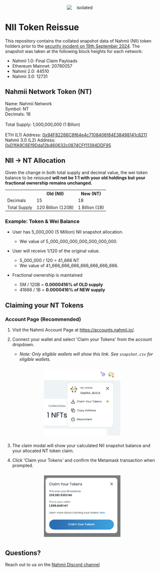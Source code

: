 <p align="center">
<img src="https://nahmii.io/logos/nahmii-icon-100px.png" alt="isolated" style="display: block; margin: 0 auto;" width="100"/>
</p>

# NII Token Reissue

This repository contains the collated snapshot data of Nahmii (NII) token holders
prior to the [security incident on 19th September 2024](https://blog.nahmii.io/security-incident-update-nii-token-reissue-and-niifi-token-swap-9e54b08bfe48).
The snapshot was taken at the following block heights for each network:

- Nahmii 1.0: Final Claim Payloads
- Ethereum Mainnet: 20780057
- Nahmii 2.0: 44510
- Nahmii 3.0: 12731


## Nahmii Network Token (NT)

Name: Nahmii Network <br>
Symbol: NT <br>
Decimals: 18 <br>
<br>
Total Supply: 1,000,000,000 (1 Billon)<br>
<br>
ETH (L1) Address: [0x94F82266C8f64e4c7108406f84E38498141c8211](https://etherscan.io/token/0x94F82266C8f64e4c7108406f84E38498141c8211)<br>
Nahmii 3.0 (L2) Address: [0xD1fA9C6Ef9Dda12b460632c0874CFf11394DDF95](https://explorer.nahmii.io/address/0xD1fA9C6Ef9Dda12b460632c0874CFf11394DDF95)<br>

## NII &#8594; NT Allocation

Given the change in both total supply and decimal value, the wei token balance to be reissued
**will not be 1:1 with your old holdings but your fractional ownership remains unchanged.**

<div align="center">
<table>
  <tr>
    <th></th>
    <th>Old (NII)</th>
    <th>New (NT)</th>
  </tr>
  <tr>
    <td>Decimals</td>
    <td>15</td>
    <td>18</td>
  </tr>
  <tr>
    <td>Total Supply</td>
    <td>120 Billion (120B)</td>
    <td>1 Billion (1B)</td>
  </tr>
</table>
</div>


### Example: Token & Wei Balance

- User has 5_000_000 (5 Million) NII snapshot allocation.
    - Wei value of 5_000_000_000_000_000_000_000.

- User will receive 1/120 of the original value.
    - 5_000_000 / 120 = 41_666 NT
    - Wei value of 41_666_666_666_666_666_666_666.

- Fractional ownership is maintained
    - 5M / 120B = **0.0000416% of OLD supply**
    - 41666 / 1B = **0.0000416% of NEW supply**


## Claiming your NT Tokens

### Account Page (Recommended)

1. Visit the Nahmii Account Page at https://accounts.nahmii.io/.

2. Connect your wallet and select 'Claim your Tokens' from the account dropdown.
    - _Note: Only eligible wallets will show this link. See `snapshot.csv` for eligible wallets._
<p align="center">
  <img src="./images/claim.png" alt="isolated" style="display: block; margin: 0 auto; padding: 10px 0px 10px 0px;" width="250"/>
</p>

3. The claim modal will show your calculated NII snapshot balance and your allocated NT token claim.

4. Click 'Claim your Tokens' and confirm the Metamask transaction when prompted.
<p align="center">
  <img src="./images/allocation.png" alt="isolated" style="display: block; margin: 0 auto; padding: 10px 0px 10px 0px;"  width="250"/>
</p>

## Questions?

Reach out to us on the [Nahmii Discord channel](https://discord.com/invite/GKTsUTH)
